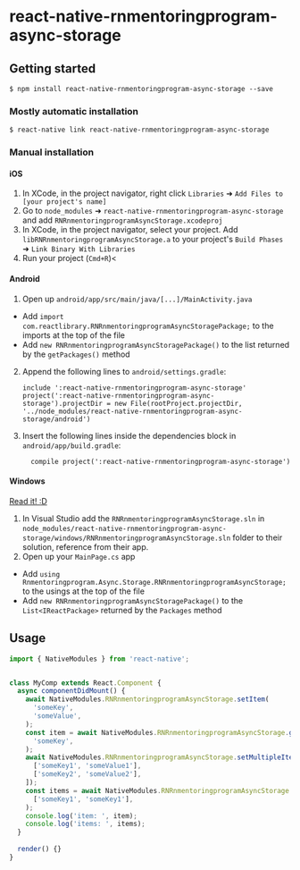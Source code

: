 
# react-native-rnmentoringprogram-async-storage

## Getting started

`$ npm install react-native-rnmentoringprogram-async-storage --save`

### Mostly automatic installation

`$ react-native link react-native-rnmentoringprogram-async-storage`

### Manual installation


#### iOS

1. In XCode, in the project navigator, right click `Libraries` ➜ `Add Files to [your project's name]`
2. Go to `node_modules` ➜ `react-native-rnmentoringprogram-async-storage` and add `RNRnmentoringprogramAsyncStorage.xcodeproj`
3. In XCode, in the project navigator, select your project. Add `libRNRnmentoringprogramAsyncStorage.a` to your project's `Build Phases` ➜ `Link Binary With Libraries`
4. Run your project (`Cmd+R`)<

#### Android

1. Open up `android/app/src/main/java/[...]/MainActivity.java`
  - Add `import com.reactlibrary.RNRnmentoringprogramAsyncStoragePackage;` to the imports at the top of the file
  - Add `new RNRnmentoringprogramAsyncStoragePackage()` to the list returned by the `getPackages()` method
2. Append the following lines to `android/settings.gradle`:
  	```
  	include ':react-native-rnmentoringprogram-async-storage'
  	project(':react-native-rnmentoringprogram-async-storage').projectDir = new File(rootProject.projectDir, 	'../node_modules/react-native-rnmentoringprogram-async-storage/android')
  	```
3. Insert the following lines inside the dependencies block in `android/app/build.gradle`:
  	```
      compile project(':react-native-rnmentoringprogram-async-storage')
  	```

#### Windows
[Read it! :D](https://github.com/ReactWindows/react-native)

1. In Visual Studio add the `RNRnmentoringprogramAsyncStorage.sln` in `node_modules/react-native-rnmentoringprogram-async-storage/windows/RNRnmentoringprogramAsyncStorage.sln` folder to their solution, reference from their app.
2. Open up your `MainPage.cs` app
  - Add `using Rnmentoringprogram.Async.Storage.RNRnmentoringprogramAsyncStorage;` to the usings at the top of the file
  - Add `new RNRnmentoringprogramAsyncStoragePackage()` to the `List<IReactPackage>` returned by the `Packages` method


## Usage
```javascript
import { NativeModules } from 'react-native';


class MyComp extends React.Component {
  async componentDidMount() {
    await NativeModules.RNRnmentoringprogramAsyncStorage.setItem(
      'someKey',
      'someValue',
    );
    const item = await NativeModules.RNRnmentoringprogramAsyncStorage.getItem(
      'someKey',
    );
    await NativeModules.RNRnmentoringprogramAsyncStorage.setMultipleItems([
      ['someKey1', 'someValue1'],
      ['someKey2', 'someValue2'],
    ]);
    const items = await NativeModules.RNRnmentoringprogramAsyncStorage.getMultipleItems(
      ['someKey1', 'someKey1'],
    );
    console.log('item: ', item);
    console.log('items: ', items);
  }  
  
  render() {}
}
```
  